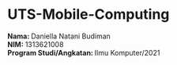 # UTS-Mobile-Computing
<b>Nama: </b>Daniella Natani Budiman
<br>
<b>NIM: </b>1313621008
<br>
<b>Program Studi/Angkatan: </b> Ilmu Komputer/2021
